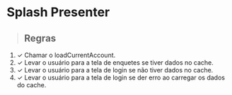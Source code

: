 # Splash Presenter

> ## Regras
1. ✓ Chamar o loadCurrentAccount.
2. ✓ Levar o usuário para a tela de enquetes se tiver dados no cache.
3. ✓ Levar o usuário para a tela de login se não tiver dados no cache.
3. ✓ Levar o usuário para a tela de login se der erro ao carregar os dados do cache.
